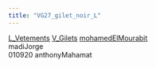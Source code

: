 ```yaml
---
title: "VG27_gilet_noir_L"
---
```


[L_Vetements](notes/equipements/L_Vetements.md) [V_Gilets](notes/equipements/vetements/V_Gilets.md) [mohamedElMourabit](notes/mohamedElMourabit.md)\
madiJorge\
010920 anthonyMahamat